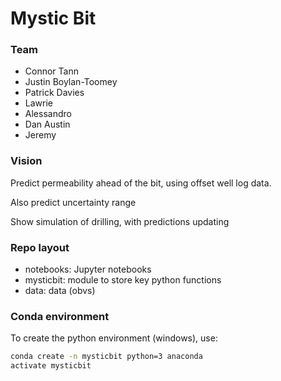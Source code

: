 # Mystic Bit

### Team

* Connor Tann
* Justin Boylan-Toomey
* Patrick Davies
* Lawrie
* Alessandro
* Dan Austin
* Jeremy

### Vision

Predict permeability ahead of the bit, using offset well log data.

Also predict uncertainty range

Show simulation of drilling, with predictions updating

### Repo layout

- notebooks: Jupyter notebooks
- mysticbit: module to store key python functions
- data: data (obvs)

### Conda environment

To create the python environment (windows), use:
```bash
conda create -n mysticbit python=3 anaconda
activate mysticbit
```


